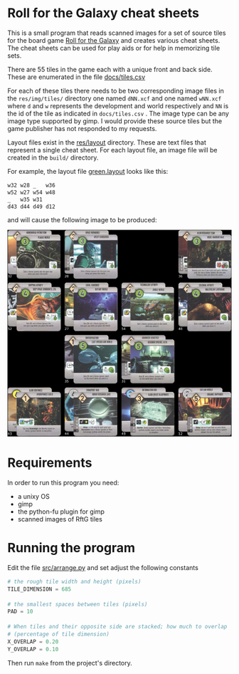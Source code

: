 
# Roll for the Galaxy cheat sheets

This is a small program that reads scanned images for a set of source
tiles for the board game [Roll for the
Galaxy](http://boardgamegeek.com/boardgame/132531/roll-galaxy) and
creates various cheat sheets.  The cheat sheets can be used for play
aids or for help in memorizing tile sets.

There are 55 tiles in the game each with a unique front and back side.
These are enumerated in the file [docs/tiles.csv](docs/tiles.csv)

For each of these tiles there needs to be two corresponding image
files in the `res/img/tiles/` directory one named `dNN.xcf` and one named
`wNN.xcf` where `d` and `w` represents the development and world
respectively and `NN` is the id of the tile as indicated in
`docs/tiles.csv` .  The image type can be any image type supported by
gimp. I would provide these source tiles but the game publisher has
not responded to my requests.

Layout files exist in the [res/layout](res/layout) directory.  These
are text files that represent a single cheat sheet.  For each layout
file, an image file will be created in the `build/` directory.

For example, the layout file
[green.layout](res/layout/strategies/green.layout) looks like this:

```
w32 w28 _   w36
w52 w27 w54 w48
_   w35 w31
d43 d44 d49 d12
```

and will cause the following image to be produced:

![green-thumb](/docs/green-thumb.png)

# Requirements

In order to run this program you need:

* a unixy OS
* gimp
* the python-fu plugin for gimp
* scanned images of RftG tiles

# Running the program

Edit the file [src/arrange.py](src/arrange.py) and set adjust the following constants

```python
# the rough tile width and height (pixels)
TILE_DIMENSION = 685

# the smallest spaces between tiles (pixels)
PAD = 10

# When tiles and their opposite side are stacked; how much to overlap
# (percentage of tile dimension)
X_OVERLAP = 0.20
Y_OVERLAP = 0.10
```

Then run `make` from the project's directory.
